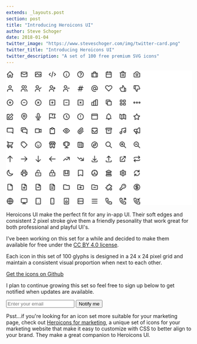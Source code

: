 ```yaml
---
extends: _layouts.post
section: post
title: "Introducing Heroicons UI"
author: Steve Schoger
date: 2018-01-04
twitter_image: "https://www.steveschoger.com/img/twitter-card.png"
twitter_title: "Introducing Heroicons UI"
twitter_description: "A set of 100 free premium SVG icons"
---
```


![Heroicons UI](/img/180104-heroicons-ui/icons.png) 

Heroicons UI make the perfect fit for any in-app UI. Their soft edges and consistent 2 pixel stroke give them a friendly pesonality that work great for both professional and playful UI's.

I’ve been working on this set for a while and decided to make them available for free under the <a href="https://creativecommons.org/licenses/by/2.0/ca/" target="_blank">CC BY 4.0 license</a>.

Each icon in this set of 100 glyphs is designed in a 24 x 24 pixel grid and maintain a consistent visual proportion when next to each other.

<a href="https://github.com/sschoger/heroicons-ui" target="_blank">Get the icons on Github</a>

I plan to continue growing this set so feel free to sign up below to get notified when updates are available.  

<div class="">
    <script src="https://app.convertkit.com/assets/CKJS4.js?v=21"></script>
    <div id="ck_success_msg" class="aligned-center mb-1" style="display:none;">
        Success! Check your email for your free sample icons.
    </div>
    <form id="ck_subscribe_form" action="https://app.convertkit.com/landing_pages/318928/subscribe" data-remote="true">
        <input type="hidden" value="{&quot;form_style&quot;:&quot;naked&quot;}" id="ck_form_options">
        <input type="hidden" name="id" value="318928" id="landing_page_id">
            <div id="ck_error_msg" class="aligned-center mb-1" style="display:none">
                <p>Something went wrong, please try again.</p>
            </div>
        	<div class="input-group container-sm">
            	<input class="form-control" name="email" id="ck_emailField" type="email" placeholder="Enter your email" required>
                <span class="input-group-btn">
                	<button id="ck_subscribe_button" class="btn btn-primary">Notify me</button>
                </span>
            </div>
    </form>
</div>

Psst...if you're looking for an icon set more suitable for your marketing page, check out <a href="http://www.heroicons.com/" target="_blank">Heroicons for marketing</a>, a unique set of icons for your marketing website that make it easy to customize with CSS to better align to your brand. They make a great companion to Heroicons UI. 